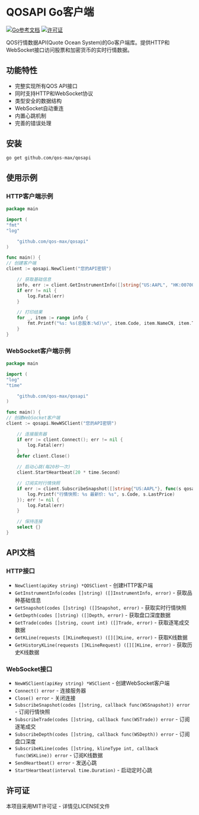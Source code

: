 # QOSAPI Go客户端

[![Go参考文档](https://pkg.go.dev/badge/github.com/qos-max/qos-quote-api-go-sdk/qosapi.svg)](https://pkg.go.dev/github.com/qos-max/qos-quote-api-go-sdk/qosapi)
[![许可证](https://img.shields.io/badge/license-MIT-blue.svg)](LICENSE)

QOS行情数据API(Quote Ocean System)的Go客户端库。提供HTTP和WebSocket接口访问股票和加密货币的实时行情数据。

## 功能特性

- 完整实现所有QOS API接口
- 同时支持HTTP和WebSocket协议
- 类型安全的数据结构
- WebSocket自动重连
- 内置心跳机制
- 完善的错误处理

## 安装

```bash
go get github.com/qos-max/qosapi
```

## 使用示例

### HTTP客户端示例

```go
package main

import (
"fmt"
"log"

    "github.com/qos-max/qosapi"
)

func main() {
// 创建客户端
client := qosapi.NewClient("您的API密钥")

    // 获取基础信息
    info, err := client.GetInstrumentInfo([]string{"US:AAPL", "HK:00700"})
    if err != nil {
        log.Fatal(err)
    }

    // 打印结果
    for _, item := range info {
        fmt.Printf("%s: %s(总股本:%d)\n", item.Code, item.NameCN, item.TotalShares)
    }
}
```

### WebSocket客户端示例

```go
package main

import (
"log"
"time"

    "github.com/qos-max/qosapi"
)

func main() {
// 创建WebSocket客户端
client := qosapi.NewWSClient("您的API密钥")

    // 连接服务器
    if err := client.Connect(); err != nil {
        log.Fatal(err)
    }
    defer client.Close()

    // 启动心跳(每20秒一次)
    client.StartHeartbeat(20 * time.Second)

    // 订阅实时行情快照
    if err := client.SubscribeSnapshot([]string{"US:AAPL"}, func(s qosapi.WSSnapshot) {
        log.Printf("行情快照: %s 最新价: %s", s.Code, s.LastPrice)
    }); err != nil {
        log.Fatal(err)
    }

    // 保持连接
    select {}
}
```

## API文档

### HTTP接口

- `NewClient(apiKey string) *QOSClient` - 创建HTTP客户端
- `GetInstrumentInfo(codes []string) ([]InstrumentInfo, error)` - 获取品种基础信息
- `GetSnapshot(codes []string) ([]Snapshot, error)` - 获取实时行情快照
- `GetDepth(codes []string) ([]Depth, error)` - 获取盘口深度数据
- `GetTrade(codes []string, count int) ([]Trade, error)` - 获取逐笔成交数据
- `GetKLine(requests []KLineRequest) ([][]KLine, error)` - 获取K线数据
- `GetHistoryKLine(requests []KLineRequest) ([][]KLine, error)` - 获取历史K线数据

### WebSocket接口

- `NewWSClient(apiKey string) *WSClient` - 创建WebSocket客户端
- `Connect() error` - 连接服务器
- `Close() error` - 关闭连接
- `SubscribeSnapshot(codes []string, callback func(WSSnapshot)) error` - 订阅行情快照
- `SubscribeTrade(codes []string, callback func(WSTrade)) error` - 订阅逐笔成交
- `SubscribeDepth(codes []string, callback func(WSDepth)) error` - 订阅盘口深度
- `SubscribeKLine(codes []string, klineType int, callback func(WSKLine)) error` - 订阅K线数据
- `SendHeartbeat() error` - 发送心跳
- `StartHeartbeat(interval time.Duration)` - 启动定时心跳

## 许可证

本项目采用MIT许可证 - 详情见LICENSE文件
